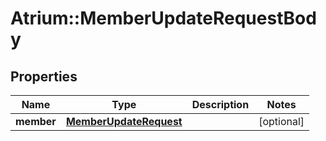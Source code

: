 # Atrium::MemberUpdateRequestBody

## Properties
Name | Type | Description | Notes
------------ | ------------- | ------------- | -------------
**member** | [**MemberUpdateRequest**](MemberUpdateRequest.md) |  | [optional] 


